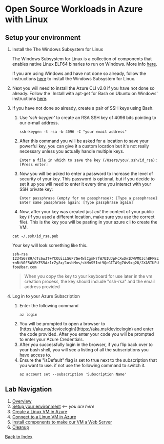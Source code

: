 # Open Source Workloads in Azure with Linux
## Setup your environment

1. Install the The Windows Subsystem for Linux

    The Windows Subsystem for Linux is a collection of components that enables native Linux ELF64 binaries to run on Windows. More info [here](https://blogs.msdn.microsoft.com/wsl/2016/04/22/windows-subsystem-for-linux-overview/).

    If you are using Windows and have not done so already, follow the instructions [here](https://msdn.microsoft.com/en-us/commandline/wsl/install_guide) to install the Windows Subsystem for Linux. 

1. Next you will need to install the Azure CLI v2.0 if you have not done so already. Follow the 'Install with apt-get for Bash on Ubuntu on Windows' instructions [here](https://docs.microsoft.com/en-us/cli/azure/install-azure-cli?view=azure-cli-latest#install-on-windows).

1. If you have not done so already, create a pair of SSH keys using Bash.
    1. Use *'ssh-keygen'* to create an RSA SSH key of 4096 bits pointing to our e-mail address.
    
        ```
        ssh-keygen -t rsa -b 4096 -C "your email address"
        ```
    
    1. After this command you will be asked for a location to save your powerful key, you can give it a custom location but it's not really necessary unless you actually handle multiple keys.
    
        ```
        Enter a file in which to save the key (/Users/you/.ssh/id_rsa): [Press enter]
        ```
    
    1. Now you will be asked to enter a password to increase the level of security of your key. This password is optional, but if you decide to set it up you will need to enter it every time you interact with your SSH private key:
    
        ```
        Enter passphrase (empty for no passphrase): [Type a passphrase]
        Enter same passphrase again: [Type passphrase again]
        ```
    
    1. Now, after your key was created just *cat* the content of your public key (if you used a different location, make sure you use the correct file). This is the key you will be pasting in your azure cli to create the VM.
    
    ```Shell
    cat ~/.ssh/id_rsa.pub
    ```
    Your key will look something like this. 
    ```
    ssh-rsa 123456789/dTc6wJT+YCOUiLLS6F7Ge4WlCgmH7fW7UIUJpFcXwDv1bWVMQ3chBFFELWEhEjCqX7HAVoSjEF8oAwM0Ik5p6y66J420eeOGBLHkyV    +nBiV0F5WVRKFS5Az1rZy8x/1usbMms/skMnS5Int9QcGIIA9g7Ws9xg28/2XA5IUPUZ0kIKbuSv7bAIqrHaH7WXzUeLeOjUIeW34d9WO52kNqiITjyW1D7kThXKtgS9Y5TEie5MuP8plzz+mBID59EFmdEhBK7QquuT6axXXXXXXXXXXXXXZ1rvoysOHxhDvzVWRuc623pV8PPjiBHiu1Y1T foo@bar.com
    ```
    > When you copy the key to your keyboard for use later in the vm creation process, the key should include "ssh-rsa" and the email address provided
1. Log in to your Azure Subscription
    1. Enter the following command
        ```
        az login
        ```
    1. You will be prompted to open a browser to [https://aka.ms/devicelogin](https://aka.ms/devicelogin) and enter the code provided. After you enter your code you will be prompted to enter your Azure Credentials. 
    1. After you successfully login in the browser, if you flip back over to your bash shell, you will see a listing of all the subscriptions you have access to.
    1. Ensure the "isDefault" flag is set to true next to the subscription that you want to use. if not use the following command to switch it. 
        ```
        az account set --subscription 'Subscription Name'
        ```

## Lab Navigation
1. [Overview](./)
1. [Setup your environment](./step01.html) *<-- you are here*
1. [Create a Linux VM in Azure](./step02.html)
1. [Connect to a Linux VM in Azure](./step03.html)
1. [Install components to make our VM a Web Server](./step04.html)
1. [Cleanup](./step05.html)

[Back to Index](../../index.html)        